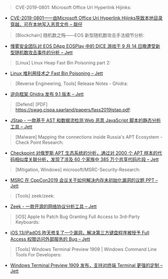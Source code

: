 > CVE-2019-0801: Microsoft Office Uri Hyperlink Hijinks:


* [CVE-2019-0801——由Microsoft Office Uri Hyperlink Hijinks导致本地目录穿越，可在本地写入恶意文件 – 靓仔](https://www.thezdi.com/blog/2019/9/24/cve-2019-0801-microsoft-office-uri-hyperlink-hijinks)



> [Blockchain] 随机数之殇——EOS 新型随机数攻击手法细节分析:


* [慢雾安全团队对 EOS DApp EOSPlay 中的 DICE 游戏于 9 月 14 日晚遭受新型随机数攻击事件的分析 – Jett](https://paper.seebug.org/1042/)



> [Linux] Linux Heap Fast Bin Poisoning part 2:


* [Linux 堆利用技术之 Fast Bin Poisoning – Jett](http://blog.infosectcbr.com.au/2019/09/linux-heap-fast-bin-poisoning-part-2.html)



> [Reverse Engineering, Tools] Release Notes - Ghidra:


* [逆向框架 Ghidra 发布 9.1 版本 – Jett](https://ghidra-sre.org/releaseNotes_9.1.html)



> [Defend] [PDF] https://swag.cispa.saarland/papers/fass2019jstap.pdf:


* [JStap - 一款基于 AST 和数据流检测 Web 恶意 JavaScript 脚本的静态分析工具 – Jett](https://swag.cispa.saarland/papers/fass2019jstap.pdf)



> [Malware] Mapping the connections inside Russia's APT Ecosystem - Check Point Research:


* [Checkpoint 对俄罗斯 APT 生态系统的分析，通过对 2000 个 APT 样本的代码相似度关联分析，发现了涉及 60 个家族中 385 万个共享代码片段 – Jett](https://research.checkpoint.com/russianaptecosystem)



> [Mitigation, Windows] microsoft/MSRC-Security-Research:


* [MSRC 在 CppCon2019 会议关于如何解决内存未初始化漏洞的议题 PPT – Jett](https://github.com/microsoft/MSRC-Security-Research/blob/master/presentations/2019_09_CppCon/CppCon2019%20-%20Killing%20Uninitialized%20Memory.pdf)



> [Tools] zeek/zeek:


* [Zeek - 一款开源的网络协议分析工具 – Jett](https://github.com/zeek/zeek)



> [iOS] Apple to Patch Bug Granting Full Access to 3rd-Party Keyboards:


* [iOS 13/iPadOS 昨天修复了一个漏洞，解决第三方键盘程序被授予 Full Access 权限访问外部服务的 Bug – Jett](https://threatpost.com/bug-granting-full-access-keyboards/148638/)



> [Tools] Windows Terminal Preview 1909 | Windows Command Line Tools For Developers:


* [Windows Terminal Preview 1909 发布，支持对终端 Terminal 更强的定制 – Jett](https://devblogs.microsoft.com/commandline/windows-terminal-preview-1909/)